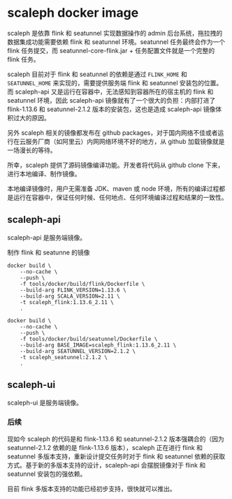 # scaleph docker image



scaleph 是依靠 flink 和 seatunnel 实现数据操作的 admin 后台系统，拖拉拽的数据集成功能需要依赖 flink 和 seatunnel 环境。seatunnel 任务最终会作为一个 flink 任务提交，而 seatunnel-core-flink.jar + 任务配置文件就是一个完整的 flink 任务。

scaleph 目前对于 flink 和 seatunnel 的依赖是通过 `FLINK_HOME` 和 `SEATUNNEL_HOME` 来实现的，需要提供服务端 flink 和 seatunnel 安装包的位置。而 scaleph-api 又是运行在容器中，无法感知到容器所在的宿主机的 flink 和 seatunnel 环境，因此 scaleph-api 镜像就有了一个很大的负担：内部打进了 flink-1.13.6 和 seatunnel-2.1.2 版本的安装包，这也是造成 scaleph-api 镜像体积过大的原因。

另外 scaleph 相关的镜像都发布在 github packages，对于国内网络不佳或者运行在云服务厂商（如阿里云）内网网络环境不好的地方，从 github 加载镜像就是一场漫长的等待。

所幸，scaleph 提供了源码镜像编译功能。开发者将代码从 github clone 下来，进行本地编译、制作镜像。

本地编译镜像时，用户无需准备 JDK、maven 或 node 环境，所有的编译过程都是运行在容器中，保证任何时候、任何地点、任何环境编译过程和结果的一致性。

## scaleph-api

scaleph-api 是服务端镜像。

制作 flink 和 seatunne 的镜像

```shell
docker build \
    --no-cache \
    --push \
    -f tools/docker/build/flink/Dockerfile \
    --build-arg FLINK_VERSION=1.13.6 \
    --build-arg SCALA_VERSION=2.11 \
    -t scaleph_flink:1.13.6_2.11 \
    .

docker build \
    --no-cache \
    --push \
    -f tools/docker/build/seatunnel/Dockerfile \
    --build-arg BASE_IMAGE=scaleph_flink:1.13.6_2.11 \
    --build-arg SEATUNNEL_VERSION=2.1.2 \
    -t scaleph_seatunnel:2.1.2 \
    .
```



## scaleph-ui

scaleph-ui 是服务端镜像。



### 后续

现如今 scaleph 的代码是和 flink-1.13.6 和 seatunnel-2.1.2 版本强耦合的（因为 seatunnel-2.1.2 依赖的是 flink-1.13.6 版本），scaleph 正在进行 flink 和 seatunnel 多版本支持，重新设计提交任务时对于 flink 和 seatunnel 依赖的获取方式。基于新的多版本支持的设计，scaleph-api 会摆脱镜像对于 flink 和 seatunnel 安装包的强依赖。

目前 flink 多版本支持的功能已经初步支持，很快就可以推出。

